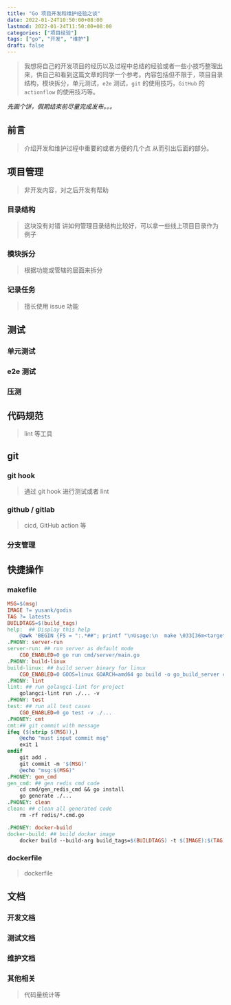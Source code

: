 ```yaml
---
title: "Go 项目开发和维护经验之谈"
date: 2022-01-24T10:50:00+08:00
lastmod: 2022-01-24T11:50:00+08:00
categories: ["项目经验"]
tags: ["go", "开发", "维护"]
draft: false
---
```


> 我想将自己的开发项目的经历以及过程中总结的经验或者一些小技巧整理出来，供自己和看到这篇文章的同学一个参考。内容包括但不限于，项目目录结构，模块拆分，单元测试，`e2e` 测试，`git` 的使用技巧，`GitHub` 的 `actionflow` 的使用技巧等。

<!--more-->

*先画个饼，假期结束前尽量完成发布。。。*

## 前言

> 介绍开发和维护过程中重要的或者方便的几个点 从而引出后面的部分。

## 项目管理

> 非开发内容，对之后开发有帮助

### 目录结构

> 这块没有对错 讲如何管理目录结构比较好，可以拿一些线上项目目录作为例子

### 模块拆分

> 根据功能或管辖的层面来拆分

### 记录任务

> 擅长使用 issue 功能

## 测试

### 单元测试

### e2e 测试

### 压测

## 代码规范

> lint 等工具

## git

### git hook

> 通过 git hook 进行测试或者 lint

### github / gitlab

> cicd,  GitHub action 等

### 分支管理

## 快捷操作

### makefile

```makefile
MSG=$(msg)
IMAGE ?= yusank/godis
TAG ?= latests
BUILDTAGS=$(build_tags)
help:  ## Display this help
    @awk 'BEGIN {FS = ":.*##"; printf "\nUsage:\n  make \033[36m<target>\033[0m\n"} /^[0-9A-Za-z_-]+:.*?##/ { printf "  \033[36m%-45s\033[0m %s\n", $$1, $$2 } /^##@/ { printf "\n\033[1m%s\033[0m\n", substr($$0, 5) } ' $(MAKEFILE_LIST)
.PHONY: server-run
server-run: ## run server as default mode
    CGO_ENABLED=0 go run cmd/server/main.go
.PHONY: build-linux
build-linux: ## build server binary for linux
    CGO_ENABLED=0 GOOS=linux GOARCH=amd64 go build -o go_build_server cmd/server/main.go
.PHONY: lint
lint: ## run golangci-lint for project
    golangci-lint run ./... -v
.PHONY: test
test: ## run all test cases
    CGO_ENABLED=0 go test -v ./...
.PHONEY: cmt
cmt:## git commit with message
ifeq ($(strip $(MSG)),)
    @echo "must input commit msg"
    exit 1
endif
    git add .
    git commit -m '$(MSG)'
    @echo "msg:$(MSG)"
.PHONEY: gen_cmd
gen_cmd: ## gen redis cmd code
    cd cmd/gen_redis_cmd && go install
    go generate ./...
.PHONEY: clean
clean: ## clean all generated code
    rm -rf redis/*.cmd.go

.PHONEY: docker-build
docker-build: ## build docker image
    docker build --build-arg build_tags=$(BUILDTAGS) -t $(IMAGE):$(TAG) .
```

### dockerfile

> dockerfile

## 文档

### 开发文档

### 测试文档

### 维护文档

### 其他相关

> 代码量统计等
